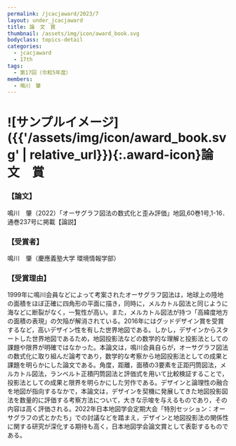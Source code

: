```yaml
---
permalink: /jcacjaward/2023/7
layout: under_jcacjaward
title: 論　文　賞
thumbnail: /assets/img/icon/award_book.svg
bodyclass: topics-detail
categories:
  - jcacjaward
  - 17th
tags:
  - 第17回（令和5年度）
members:
  - 鳴川　肇
---
```


# ![サンプルイメージ]({{'/assets/img/icon/award_book.svg' | relative_url}}){:.award-icon}論　文　賞

### 【論文】

鳴川　肇（2022）「オーサグラフ図法の数式化と歪み評価」地図,60巻1号,1-16．通巻237号に掲載【論説】

### 【受賞者】

鳴川　肇（慶應義塾大学 環境情報学部）

### 【受賞理由】

1999年に鳴川会員などによって考案されたオーサグラフ図法は，地球上の陸地の面積をほぼ正確に四角形の平面に描き，同時に，メルカトル図法と同じように海などに断裂がなく，一覧性が高い。また，メルカトル図法が持つ「高緯度地方の面積の表現」の欠陥が解消されている。2016年にはグッドデザイン賞を受賞するなど，高いデザイン性を有した世界地図である。しかし，デザインからスタートした世界地図であるため，地図投影法などの数学的な理解と投影法としての課題や限界が明確ではなかった。本論文は，鳴川会員自らが，オーサグラフ図法の数式化に取り組んだ論考であり，数学的な考察から地図投影法としての成果と課題を明らかにした論文である。角度，距離，面積の3要素を正距円筒図法，メルカトル図法，ランベルト正積円筒図法と評価式を用いて比較検証することで，投影法としての成果と限界を明らかにした労作である。デザインと論理性の融合を地図が指向するなかで，本論文は，デザインを契機に発展してきた地図投影図法を数量的に評価する考察方法について，大きな示唆を与えるものであり，その内容は高く評価される。2022年日本地図学会定期大会「特別セッション：オーサグラフの式とかたち」での討議などを踏まえ，デザインと地図投影法の関係性に関する研究が深化する期待も高く，日本地図学会論文賞として表彰するものである。
